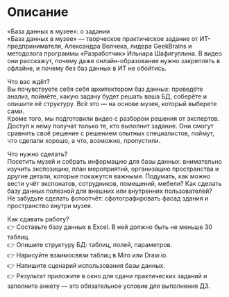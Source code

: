 # Описание                     
«База данных в музее»: о задании                                          
«База данных в музее» — творческое практическое задание от ИТ-предпринимателя, Александра Волчека, лидера GeekBrains и методолога программы «Разработчик» Ильнара Шафигуллина. В видео они расскажут, почему даже онлайн-образование нужно закреплять в офлайне, и почему без баз данных в ИТ не обойтись.                     
                                             
Что вас ждёт?                                        
Вы почувствуете себя себя архитектором баз данных: проведёте анализ, поймёте, какую задачу будет решать ваша БД, соберёте и опишите её структуру. Всё это — на основе музея, который выберете сами.               
Кроме того, мы подготовили видео с разбором решения от экспертов. Доступ к нему получат только те, кто выполнит задание. Они смогут сравнить своё решение с решением опытных специалистов, поймут, что сделали хорошо, а что, возможно, пропустили.                                          
          
Что нужно сделать?                                                     
Посетить музей и собрать информацию для базы данных: внимательно изучить экспозицию, план мероприятий, организацию пространства и другие детали, которые покажутся важными. Подумать, как можно вести учёт экспонатов, сотрудников, помещений, мебели? Как сделать базу данных полезной для внешних или внутренних пользователей?                    
Не забудьте сделать фотоотчёт: сфотографировать фасад здания и пространство внутри музея.                      
                    
Как сдавать работу?                              
👉 Составьте базу данных в Excel. В ней должно быть не меньше 30 таблиц.                    
👉 Опишите структуру БД: таблиц, полей, параметров.                   
👉 Нарисуйте взаимосвязи таблиц в Miro или Draw.io.                        
👉 Напишите сценарий использования базы данных.                           
👉 Результат приложите в окно для сдачи практических заданий и заполните анкету — это обязательное условие для выполнения ДЗ.            
